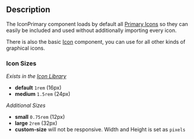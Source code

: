 ## Description

The IconPrimary component loads by default all [Primary Icons](/icons/primary) so they can easily be included and used without additionally importing every icon.

There is also the basic [Icon](/uilib/components/icon/) component, you can use for all other kinds of graphical icons.

### Icon Sizes

_Exists in the [Icon Library](/icons)_

- **default** `1rem` (16px)
- **medium** `1.5rem` (24px)

_Additional Sizes_

- **small** `0.75rem` (12px)
- **large** `2rem` (32px)
- **custom-size** will not be responsive. Width and Height is set as `pixels`

